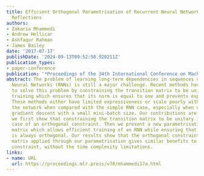 ```yaml
---
title: Efficient Orthogonal Parametrisation of Recurrent Neural Networks Using Householder
  Reflections
authors:
- Zakaria Mhammedi
- Andrew Hellicar
- Ashfaqur Rahman
- James Bailey
date: '2017-07-17'
publishDate: '2024-09-13T09:52:58.920211Z'
publication_types:
- paper-conference
publication: '*Proceedings of the 34th International Conference on Machine Learning*'
abstract: The problem of learning long-term dependencies in sequences using Recurrent
  Neural Networks (RNNs) is still a major challenge. Recent methods have been suggested
  to solve this problem by constraining the transition matrix to be unitary during
  training which ensures that its norm is equal to one and prevents exploding gradients.
  These methods either have limited expressiveness or scale poorly with the size of
  the network when compared with the simple RNN case, especially when using stochastic
  gradient descent with a small mini-batch size. Our contributions are as follows;
  we first show that constraining the transition matrix to be unitary is a special
  case of an orthogonal constraint. Then we present a new parametrisation of the transition
  matrix which allows efficient training of an RNN while ensuring that the matrix
  is always orthogonal. Our results show that the orthogonal constraint on the transition
  matrix applied through our parametrisation gives similar benefits to the unitary
  constraint, without the time complexity limitations.
links:
- name: URL
  url: https://proceedings.mlr.press/v70/mhammedi17a.html
---
```

